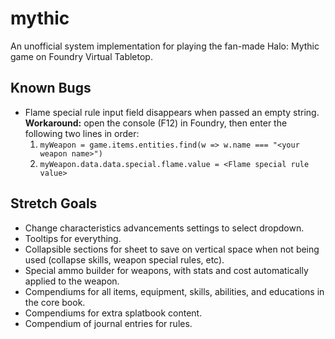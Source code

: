 # mythic

An unofficial system implementation for playing the fan-made Halo: Mythic game on Foundry Virtual Tabletop.

## Known Bugs

* Flame special rule input field disappears when passed an empty string. **Workaround:** open the console (F12) in Foundry, then enter the following two lines in order:
    1. `myWeapon = game.items.entities.find(w => w.name === "<your weapon name>")`
    2. `myWeapon.data.data.special.flame.value = <Flame special rule value>`

## Stretch Goals

* Change characteristics advancements settings to select dropdown.
* Tooltips for everything.
* Collapsible sections for sheet to save on vertical space when not being used (collapse skills, weapon special rules, etc).
* Special ammo builder for weapons, with stats and cost automatically applied to the weapon.
* Compendiums for all items, equipment, skills, abilities, and educations in the core book.
* Compendiums for extra splatbook content.
* Compendium of journal entries for rules.
